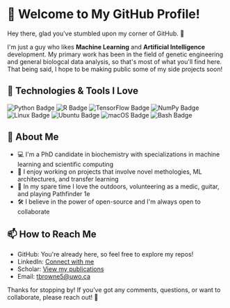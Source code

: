 # 👋 Welcome to My GitHub Profile!

Hey there, glad you've stumbled upon my corner of GitHub. 🚀

I'm just a guy who likes **Machine Learning** and **Artificial Intelligence** development. My primary work has been in the field of genetic engineering and general biologcal data analysis, so that's most of what you'll find here. That being said, I hope to be making public some of my side projects soon!

## 🔧 Technologies & Tools I Love

<img src="https://img.shields.io/badge/Python-3776AB?style=for-the-badge&logo=python&logoColor=white" alt="Python Badge"/>
<img src="https://img.shields.io/badge/R-276DC3?style=for-the-badge&logo=r&logoColor=white" alt="R Badge"/>
<img src="https://img.shields.io/badge/TensorFlow-FF6F00?style=for-the-badge&logo=tensorflow&logoColor=white" alt="TensorFlow Badge"/>
<img src="https://img.shields.io/badge/NumPy-013243?style=for-the-badge&logo=numpy&logoColor=white" alt="NumPy Badge"/>
<img src="https://img.shields.io/badge/Linux-FCC624?style=for-the-badge&logo=linux&logoColor=black" alt="Linux Badge"/>
<img src="https://img.shields.io/badge/Ubuntu-E95420?style=for-the-badge&logo=ubuntu&logoColor=white" alt="Ubuntu Badge"/>
<img src="https://img.shields.io/badge/macOS-000000?style=for-the-badge&logo=apple&logoColor=white" alt="macOS Badge"/>
<img src="https://img.shields.io/badge/Bash-4EAA25?style=for-the-badge&logo=gnu-bash&logoColor=white" alt="Bash Badge"/>

## 🌟 About Me

- 💻 I'm a PhD candidate in biochemistry with specializations in machine learning and scientific computing
- 🤖 I enjoy working on projects that involve novel methologies, ML architectures, and transfer learning
- 🌱 In my spare time I love the outdoors, volunteering as a medic, guitar, and playing Pathfinder 1e
- 🛠️ I believe in the power of open-source and I'm always open to collaborate

## 📫 How to Reach Me

- GitHub: You're already here, so feel free to explore my repos!
- LinkedIn: [Connect with me]([https://www.linkedin.com/in/yourprofile](https://www.linkedin.com/in/tyler-browne-37403a134/))
- Scholar: [View my publications]([https://scholar.google.com/citations?user=NPZx6fUAAAAJ&hl=en&oi=sra])
- Email: [tbrowne5@uwo.ca](tbrowne5@uwo.ca)

Thanks for stopping by! If you've got any comments, questions, or want to collaborate, please reach out! 🎉


<!--
**tbrowne5/tbrowne5** is a ✨ _special_ ✨ repository because its `README.md` (this file) appears on your GitHub profile.

Here are some ideas to get you started:

- 🔭 I’m currently working on ...
- 🌱 I’m currently learning ...
- 👯 I’m looking to collaborate on ...
- 🤔 I’m looking for help with ...
- 💬 Ask me about ...
- 📫 How to reach me: ...
- 😄 Pronouns: ...
- ⚡ Fun fact: ...
-->
